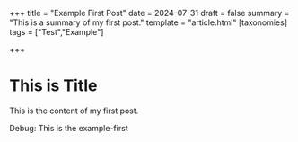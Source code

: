 +++
title = "Example First Post"
date = 2024-07-31
draft = false
summary = "This is a summary of my first post."
template = "article.html"
[taxonomies]
tags = ["Test","Example"]

+++
# This is Title

This is the content of my first post.

Debug: This is the example-first
